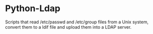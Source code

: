 # Python-Ldap
Scripts that read /etc/passwd and /etc/group files from a Unix system, convert them to a ldif file and upload them into a LDAP server.
